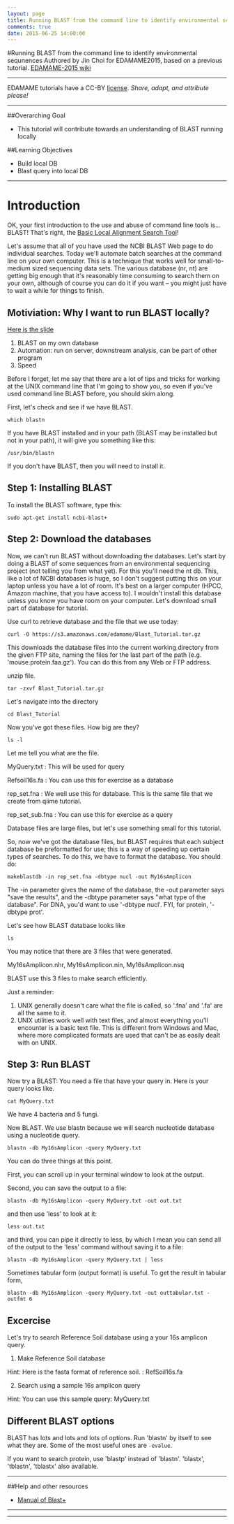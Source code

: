 ```yaml
---
layout: page
title: Running BLAST from the command line to identify environmental sequences
comments: true
date: 2015-06-25 14:00:00
---
```

#Running BLAST from the command line to identify environmental sequnences
Authored by Jin Choi for EDAMAME2015, based on a previous tutorial.
[EDAMAME-2015 wiki](https://github.com/edamame-course/2015-tutorials/wiki)

***
EDAMAME tutorials have a CC-BY [license](https://github.com/edamame-course/2015-tutorials/blob/master/LICENSE.md). _Share, adapt, and attribute please!_
***

##Overarching Goal
* This tutorial will contribute towards an understanding of BLAST running locally

##Learning Objectives
* Build local DB
* Blast query into local DB

***

# Introduction
OK, your first introduction to the use and abuse of command line tools is... BLAST! That's right, the [Basic Local Alignment Search Tool](http://en.wikipedia.org/wiki/BLAST)!

Let's assume that all of you have used the NCBI BLAST Web page to do individual searches. Today we'll automate batch searches at the command line on your own computer. This is a technique that works well for small-to-medium sized sequencing data sets. The various database (nr, nt) are getting big enough that it's reasonably time consuming to search them on your own, although of course you can do it if you want – you might just have to wait a while for things to finish.

## Motiviation: Why I want to run BLAST locally?
[Here is the slide](https://github.com/edamame-course/2015-tutorials/blob/master/presentations_resources/BLAST.pdf)
 
1. BLAST on my own database
2. Automation: run on server, downstream analysis, can be part of other program
3. Speed

Before I forget, let me say that there are a lot of tips and tricks for working at the UNIX command line that I'm going to show you, so even if you've used command line BLAST before, you should skim along.

First, let's check and see if we have BLAST.

```
which blastn
```

If you have BLAST installed and in your path (BLAST may be installed but not in your path), it will give you something like this:

```
/usr/bin/blastn
```

If you don't have BLAST, then you will need to install it.

## Step 1: Installing BLAST
To install the BLAST software, type this:

```
sudo apt-get install ncbi-blast+
```

## Step 2: Download the databases
Now, we can't run BLAST without downloading the databases. Let's start by doing a BLAST of some sequences from an environmental sequencing project (not telling you from what yet). For this you'll need the nt db.  This, like a lot of NCBI databases is huge, so I don't suggest putting this on your laptop unless you have a lot of room.  It's best on a larger computer (HPCC, Amazon machine, that you have access to).  I wouldn't install this database unless you know you have room on your computer. Let's download small part of database for tutorial.

Use curl to retrieve database and the file that we use today:

```
curl -O https://s3.amazonaws.com/edamame/Blast_Tutorial.tar.gz
```

This downloads the database files into the current working directory from the given FTP site, naming the files for the last part of the path (e.g. 'mouse.protein.faa.gz'). You can do this from any Web or FTP address.

unzip file.

```
tar -zxvf Blast_Tutorial.tar.gz
```

Let's navigate into the directory

```
cd Blast_Tutorial
```

Now you've got these files. How big are they?

```
ls -l
```

Let me tell you what are the file.

MyQuery.txt : This will be used for query

Refsoil16s.fa : You can use this for exercise as a database

rep_set.fna : We well use this for database. This is the same file that we create from qiime tutorial.  

rep_set_sub.fna : You can use this for exercise as a query

Database files are large files, but let's use something small for this tutorial.

So, now we've got the database files, but BLAST requires that each subject database be preformatted for use; this is a way of speeding up certain types of searches. To do this, we have to format the database.  You should do:

```
makeblastdb -in rep_set.fna -dbtype nucl -out My16sAmplicon
```

The -in parameter gives the name of the database, the -out parameter says "save the results", and the -dbtype parameter says "what type of the database". For DNA, you'd want to use '-dbtype nucl'. FYI, for protein, '-dbtype prot'.

Let's see how BLAST database looks like

```
ls
```

You may notice that there are 3 files that were generated.

My16sAmplicon.nhr, My16sAmplicon.nin, My16sAmplicon.nsq

BLAST use this 3 files to make search efficiently.

Just a reminder:

1. UNIX generally doesn't care what the file is called, so '.fna' and '.fa' are all the same to it. 
2. UNIX utilities work well with text files, and almost everything you'll encounter is a basic text file. This is different from Windows and Mac, where more complicated formats are used that can't be as easily dealt with on UNIX.

## Step 3: Run BLAST
Now try a BLAST: You need a file that have your query in. Here is your query looks like.

```
cat MyQuery.txt
```

We have 4 bacteria and 5 fungi.

Now BLAST. We use blastn because we will search nucleotide database using a nucleotide query.

```
blastn -db My16sAmplicon -query MyQuery.txt
```

You can do three things at this point.

First, you can scroll up in your terminal window to look at the output.  

Second, you can save the output to a file:

```
blastn -db My16sAmplicon -query MyQuery.txt -out out.txt
```

and then use 'less' to look at it:

```
less out.txt
```

and third, you can pipe it directly to less, by which I mean you can send all of the output to the 'less' command without saving it to a file:

```
blastn -db My16sAmplicon -query MyQuery.txt | less
```

Sometimes tabular form (output format) is useful. To get the result in tabular form,

```
blastn -db My16sAmplicon -query MyQuery.txt -out outtabular.txt -outfmt 6
```

## Excercise

Let's try to search Reference Soil database using a your 16s amplicon query.

1. Make Reference Soil database

Hint: Here is the fasta format of reference soil. : RefSoil16s.fa

2. Search using a sample 16s amplicon query

Hint: You can use this sample query: MyQuery.txt

## Different BLAST options
BLAST has lots and lots and lots of options. Run 'blastn' by itself to see what they are. Some of the most useful ones are `-evalue`.

If you want to search protein, use 'blastp' instead of 'blastn'. 'blastx', 'tblastn', 'tblastx' also available.
***
##Help and other resources
* [Manual of Blast+]( http://www.ncbi.nlm.nih.gov/books/NBK279690/)

-----------------------------------------------
-----------------------------------------------
